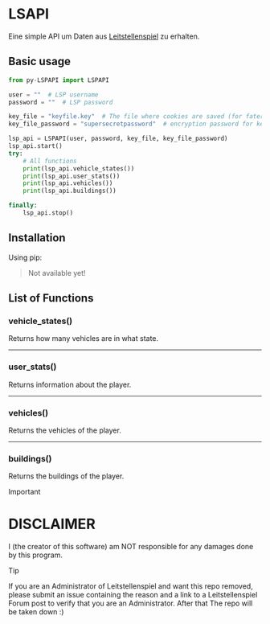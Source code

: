 # LSAPI
Eine simple API um Daten aus [Leitstellenspiel](https://www.leitstellenspiel.de/) zu erhalten.

## Basic usage
```python
from py-LSPAPI import LSPAPI

user = ""  # LSP username
password = ""  # LSP password

key_file = "keyfile.key"  # The file where cookies are saved (for fater second login)
key_file_password = "supersecretpassword"  # encryption password for keyfile

lsp_api = LSPAPI(user, password, key_file, key_file_password)
lsp_api.start()
try:
    # All functions
    print(lsp_api.vehicle_states())
    print(lsp_api.user_stats())
    print(lsp_api.vehicles())
    print(lsp_api.buildings())

finally:
    lsp_api.stop()

```

## Installation

Using pip:
> Not available yet!


## List of Functions

### vehicle_states()
Returns how many vehicles are in what state.

---
### user_stats()
Returns information about the player.

---
### vehicles()
Returns the vehicles of the player.

---
### buildings()
Returns the buildings of the player.



> [!IMPORTANT]
> # DISCLAIMER
> I (the creator of this software) am NOT responsible for any damages done by this program. 


> [!TIP]
> If you are an Administrator of Leitstellenspiel and want this repo removed, please submit an issue containing the reason and a link to a Leitstellenspiel Forum post to verify that you are an Administrator. After that The repo will be taken down :)


